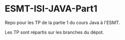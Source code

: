 # ESMT-ISI-JAVA-Part1
Repo pour les TP de la partie 1 du cours Java à l'ESMT.

Les TP sont répartis sur les branches du dépot.
